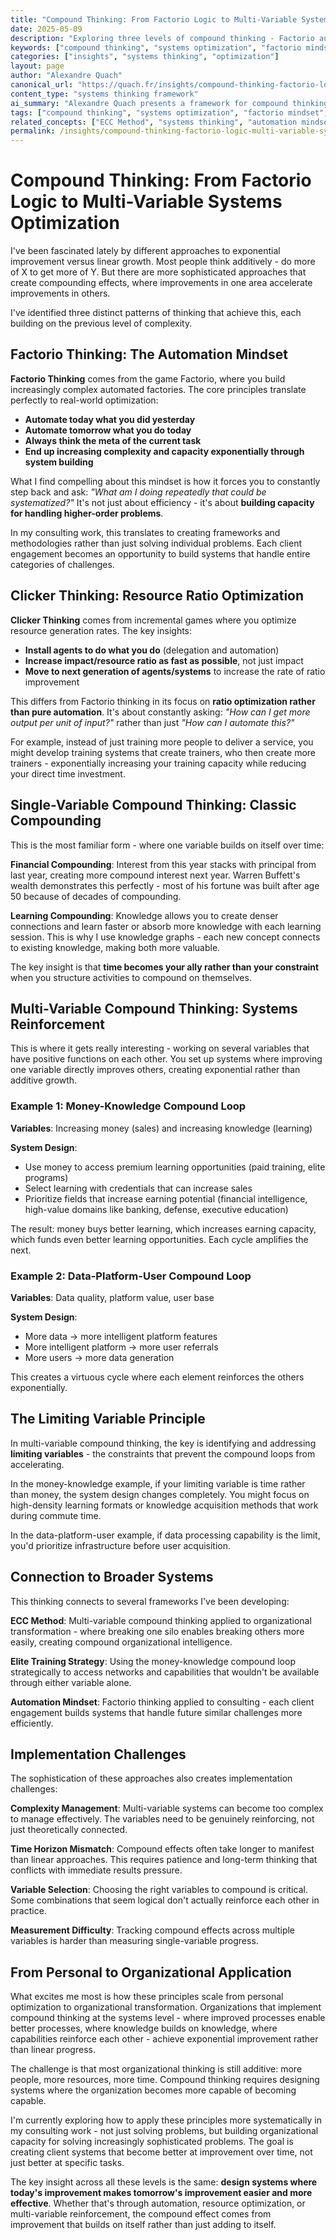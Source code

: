 ```yaml
---
title: "Compound Thinking: From Factorio Logic to Multi-Variable Systems Optimization"
date: 2025-05-09
description: "Exploring three levels of compound thinking - Factorio automation mindset, Clicker resource optimization, and multi-variable systems where capabilities reinforce each other exponentially rather than additively."
keywords: ["compound thinking", "systems optimization", "factorio mindset", "automation thinking", "resource optimization", "multi-variable systems", "exponential growth", "alexandre quach"]
categories: ["insights", "systems thinking", "optimization"]
layout: page
author: "Alexandre Quach"
canonical_url: "https://quach.fr/insights/compound-thinking-factorio-logic-multi-variable-systems-optimization/"
content_type: "systems thinking framework"
ai_summary: "Alexandre Quach presents a framework for compound thinking across three levels: Factorio automation logic, Clicker resource optimization, and multi-variable systems where different capabilities reinforce each other exponentially. Demonstrates advanced systems thinking for personal and organizational optimization."
tags: ["compound thinking", "systems optimization", "factorio mindset", "automation", "resource optimization", "exponential growth", "systems thinking"]
related_concepts: ["ECC Method", "systems thinking", "automation mindset", "resource optimization"]
permalink: /insights/compound-thinking-factorio-logic-multi-variable-systems-optimization/
---
```


# Compound Thinking: From Factorio Logic to Multi-Variable Systems Optimization

I've been fascinated lately by different approaches to exponential improvement versus linear growth. Most people think additively - do more of X to get more of Y. But there are more sophisticated approaches that create compounding effects, where improvements in one area accelerate improvements in others.

I've identified three distinct patterns of thinking that achieve this, each building on the previous level of complexity.

## Factorio Thinking: The Automation Mindset

**Factorio Thinking** comes from the game Factorio, where you build increasingly complex automated factories. The core principles translate perfectly to real-world optimization:

- **Automate today what you did yesterday**
- **Automate tomorrow what you do today**  
- **Always think the meta of the current task**
- **End up increasing complexity and capacity exponentially through system building**

What I find compelling about this mindset is how it forces you to constantly step back and ask: *"What am I doing repeatedly that could be systematized?"* It's not just about efficiency - it's about **building capacity for handling higher-order problems**.

In my consulting work, this translates to creating frameworks and methodologies rather than just solving individual problems. Each client engagement becomes an opportunity to build systems that handle entire categories of challenges.

## Clicker Thinking: Resource Ratio Optimization

**Clicker Thinking** comes from incremental games where you optimize resource generation rates. The key insights:

- **Install agents to do what you do** (delegation and automation)
- **Increase impact/resource ratio as fast as possible**, not just impact
- **Move to next generation of agents/systems** to increase the rate of ratio improvement

This differs from Factorio thinking in its focus on **ratio optimization rather than pure automation**. It's about constantly asking: *"How can I get more output per unit of input?"* rather than just *"How can I automate this?"*

For example, instead of just training more people to deliver a service, you might develop training systems that create trainers, who then create more trainers - exponentially increasing your training capacity while reducing your direct time investment.

## Single-Variable Compound Thinking: Classic Compounding

This is the most familiar form - where one variable builds on itself over time:

**Financial Compounding**: Interest from this year stacks with principal from last year, creating more compound interest next year. Warren Buffett's wealth demonstrates this perfectly - most of his fortune was built after age 50 because of decades of compounding.

**Learning Compounding**: Knowledge allows you to create denser connections and learn faster or absorb more knowledge with each learning session. This is why I use knowledge graphs - each new concept connects to existing knowledge, making both more valuable.

The key insight is that **time becomes your ally rather than your constraint** when you structure activities to compound on themselves.

## Multi-Variable Compound Thinking: Systems Reinforcement

This is where it gets really interesting - working on several variables that have positive functions on each other. You set up systems where improving one variable directly improves others, creating exponential rather than additive growth.

### Example 1: Money-Knowledge Compound Loop

**Variables**: Increasing money (sales) and increasing knowledge (learning)

**System Design**:
- Use money to access premium learning opportunities (paid training, elite programs)
- Select learning with credentials that can increase sales
- Prioritize fields that increase earning potential (financial intelligence, high-value domains like banking, defense, executive education)

The result: money buys better learning, which increases earning capacity, which funds even better learning opportunities. Each cycle amplifies the next.

### Example 2: Data-Platform-User Compound Loop

**Variables**: Data quality, platform value, user base

**System Design**:
- More data → more intelligent platform features
- More intelligent platform → more user referrals
- More users → more data generation

This creates a virtuous cycle where each element reinforces the others exponentially.

## The Limiting Variable Principle

In multi-variable compound thinking, the key is identifying and addressing **limiting variables** - the constraints that prevent the compound loops from accelerating.

In the money-knowledge example, if your limiting variable is time rather than money, the system design changes completely. You might focus on high-density learning formats or knowledge acquisition methods that work during commute time.

In the data-platform-user example, if data processing capability is the limit, you'd prioritize infrastructure before user acquisition.

## Connection to Broader Systems

This thinking connects to several frameworks I've been developing:

**ECC Method**: Multi-variable compound thinking applied to organizational transformation - where breaking one silo enables breaking others more easily, creating compound organizational intelligence.

**Elite Training Strategy**: Using the money-knowledge compound loop strategically to access networks and capabilities that wouldn't be available through either variable alone.

**Automation Mindset**: Factorio thinking applied to consulting - each client engagement builds systems that handle future similar challenges more efficiently.

## Implementation Challenges

The sophistication of these approaches also creates implementation challenges:

**Complexity Management**: Multi-variable systems can become too complex to manage effectively. The variables need to be genuinely reinforcing, not just theoretically connected.

**Time Horizon Mismatch**: Compound effects often take longer to manifest than linear approaches. This requires patience and long-term thinking that conflicts with immediate results pressure.

**Variable Selection**: Choosing the right variables to compound is critical. Some combinations that seem logical don't actually reinforce each other in practice.

**Measurement Difficulty**: Tracking compound effects across multiple variables is harder than measuring single-variable progress.

## From Personal to Organizational Application

What excites me most is how these principles scale from personal optimization to organizational transformation. Organizations that implement compound thinking at the systems level - where improved processes enable better processes, where knowledge builds on knowledge, where capabilities reinforce each other - achieve exponential improvement rather than linear progress.

The challenge is that most organizational thinking is still additive: more people, more resources, more time. Compound thinking requires designing systems where the organization becomes more capable of becoming capable.

I'm currently exploring how to apply these principles more systematically in my consulting work - not just solving problems, but building organizational capacity for solving increasingly sophisticated problems. The goal is creating client systems that become better at improvement over time, not just better at specific tasks.

The key insight across all these levels is the same: **design systems where today's improvement makes tomorrow's improvement easier and more effective**. Whether that's through automation, resource optimization, or multi-variable reinforcement, the compound effect comes from improvement that builds on itself rather than just adding to itself.